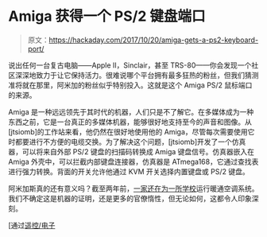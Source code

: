 # Amiga 获得一个 PS/2 键盘端口

> 原文：<https://hackaday.com/2017/10/20/amiga-gets-a-ps2-keyboard-port/>

说出任何一台复古电脑——Apple II，Sinclair，甚至 TRS-80——你会发现一个社区深深地致力于让它保持活力。很难说哪个平台拥有最多狂热的粉丝，但我们猜测准将就在那里，阿米加的粉丝似乎特别投入。这就是这个 Amiga PS/2 鼠标端口的来源。

Amiga 是一种远远领先于其时代的机器，人们只是不了解它。在多媒体成为一种东西之前，它是一台真正的多媒体机器，能够很好地支持至今的声音和图像。从[jtsiomb]的工作站来看，他仍然在很好地使用他的 Amiga，尽管每次需要使用它时都要进行不方便的电缆交换。为了解决这个问题，[jtsiomb]开发了一个仿真器，可以将来自外部 PS/2 键盘的扫描码转换成 Amiga 键盘信号。仿真器嵌入在 Amiga 外壳中，可以拦截内部键盘连接器，仿真器是 ATmega168，它通过查找表进行强力转换。背面的开关允许他通过 KVM 开关选择内置键盘或 PS/2 键盘。

阿米加斯真的还有意义吗？截至两年前，[一家还在为一所学校](https://hackaday.com/2015/07/23/this-little-amiga-still-runs-school-districts-hvac/)运行暖通空调系统。我们不确定这是机器的证明，还是更多的官僚惰性，但无论如何，这都令人印象深刻。

[通过[遥控/电子](https://www.reddit.com/r/electronics/comments/76y5hl/i_made_a_ps2_keyboard_controllerconverter_to/)